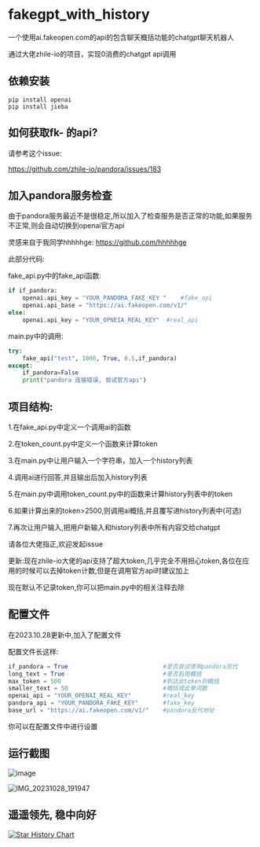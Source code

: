 # fakegpt_with_history
一个使用ai.fakeopen.com的api的包含聊天概括功能的chatgpt聊天机器人

通过大佬zhile-io的项目，实现0消费的chatgpt api调用

## 依赖安装
```shell
pip install openai
pip install jieba
```

## 如何获取fk- 的api?
请参考这个issue: 

https://github.com/zhile-io/pandora/issues/183

## 加入pandora服务检查
由于pandora服务最近不是很稳定,所以加入了检查服务是否正常的功能,如果服务不正常,则会自动切换到openai官方api

灵感来自于我同学hhhhhge: https://github.com/hhhhhge

此部分代码:

fake_api.py中的fake_api函数:

```python
if if_pandora:
    openai.api_key = "YOUR_PANDORA_FAKE_KEY "    #fake_api
    openai.api_base = "https://ai.fakeopen.com/v1/"
else:
    openai.api_key = "YOUR_OPNEIA_REAL_KEY"  #real_api
```

main.py中的调用:

```python
try:
    fake_api("test", 1000, True, 0.5,if_pandora)
except:
    if_pandora=False
    print("pandora 连接错误, 尝试官方api")
```

## 项目结构:
1.在fake_api.py中定义一个调用ai的函数

2.在token_count.py中定义一个函数来计算token

3.在main.py中让用户输入一个字符串，加入一个history列表

4.调用ai进行回答,并且输出后加入history列表

5.在main.py中调用token_count.py中的函数来计算history列表中的token

6.如果计算出来的token>2500,则调用ai概括,并且覆写进history列表中(可选)

7.再次让用户输入,把用户新输入和history列表中所有内容交给chatgpt

请各位大佬指正,欢迎发起issue

更新:现在zhile-io大佬的api支持了超大token,几乎完全不用担心token,各位在应用的时候可以去掉token计数,但是在调用官方api时建议加上

现在默认不记录token,你可以把main.py中的相关注释去除

## 配置文件
在2023.10.28更新中,加入了配置文件

配置文件长这样:

```python
if_pandora = True                           #是否尝试使用pandora反代
long_text = True                            #是否启用概括
max_token = 500                             #到达此token则概括
smaller_text = 50                           #概括成此单词数
openai_api = "YOUR_OPENAI_REAL_KEY"         #real_key
pandora_api = "YOUR_PANDORA_FAKE_KEY"       #fake_key
base_url = "https://ai.fakeopen.com/v1/"    #pandora反代地址
```

你可以在配置文件中进行设置

## 运行截图

![image](https://github.com/daishuge/-fakegpt-with-history/assets/122254868/b3204a76-3d1a-4674-a0e7-a3a8aaff7b98)

![IMG_20231028_191947](https://github.com/daishuge/fakegpt_with_history/assets/122254868/3c8561aa-6d92-40ae-9856-dab9bf148205)

## 遥遥领先, 稳中向好

[![Star History Chart](https://api.star-history.com/svg?repos=daishuge/-fakegpt-with-history&type=Date)](https://star-history.com/#daishuge/-fakegpt-with-history&Date)
